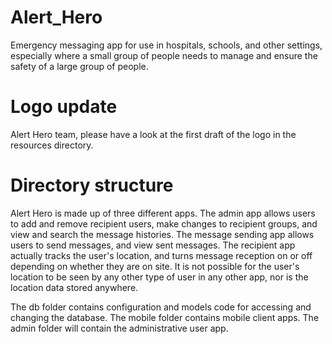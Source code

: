 # Alert_Hero

Emergency messaging app for use in hospitals, schools, and other settings, especially where a small group of people needs to manage and ensure the safety of a large group of people.

# Logo update
Alert Hero team, please have a look at the first draft of the logo in the resources directory.

# Directory structure
Alert Hero is made up of three different apps. The admin app allows users to add and remove recipient users, make changes to recipient groups, and view and search the message histories. The message sending app allows users to send messages, and view sent messages. The recipient app actually tracks the user's location, and turns message reception on or off depending on whether they are on site. It is not possible for the user's location to be seen by any other type of user in any other app, nor is the location data stored anywhere.

The db folder contains configuration and models code for accessing and changing the database. The mobile folder contains mobile client apps. The admin folder will contain the administrative user app. 
